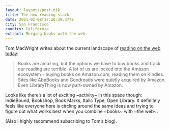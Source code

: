 ```yaml
---
layout: layouts/post.njk
title: The new reading stack
date: 2021-02-08T17:26:39.477Z
city: San Francisco
country: California
extract: Merging books with the web.
---
```


Tom MacWright writes about the current landscape of [reading on the web today](https://macwright.com/2020/12/24/the-new-reading-stack.html):

> Books are amazing, but the options we have to buy books and track our reading are terrible. A lot of us are locked into the Amazon ecosystem - buying books on Amazon.com, reading them on Kindles. Sites like AbeBooks and Goodreads were quietly acquired by Amazon. Even LibraryThing is now part-owned by Amazon.

Looks like there’s a lot of exciting ~activity~ in this space though: IndieBound, Bookshop, Book Marks, Italic Type, Open Library. It definitely feels like everyone here is circling around the same ideas and trying to figure out what works best when you combine ~books~ with ~the web~.

(Also I highly recommend subscribing to Tom’s blog).
